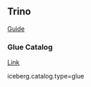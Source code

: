 ## Trino
[Guide](https://github.com/trinodb/trino/tree/master/core/docker)

### Glue Catalog
[Link](https://trino.io/docs/current/connector/metastores.html#aws-glue-catalog-configuration-properties)

iceberg.catalog.type=glue